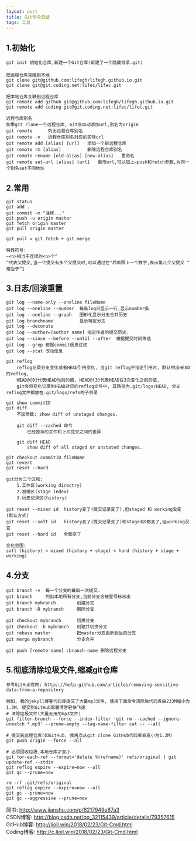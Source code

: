 ```yaml
---
layout: post
title: Git命令总结
tags: 工具
---
```

## 1.初始化
	git init 初始化仓库,新建一个Git仓库(新建了一个隐藏目录.git)
	　　
	把远程仓库克隆到本地
	git clone git@github.com:lifegh/lifegh.github.io.git
	git clone git@git.coding.net:lifec/lifec.git
	
	把本地仓库关联到远程仓库
	git remote add github git@github.com:lifegh/lifegh.github.io.git
	git remote add coding git@git.coding.net:lifec/lifec.git
	
	远程仓库别名
	如果git clone一个远程仓库, Git会自动添加url,别名为origin
	git remote      列出远程仓库别名	
	git remote -v   远程仓库别名对应的实际url
	git remote add [alias] [url]   添加一个新远程仓库
	git remote rm [alias]          删除远程仓库别名
	git remote rename [old-alias] [new-alias]   重命名
	git remote set-url [alias] [url]   更改url,可以加上—push和fetch参数,为同一个别名set不同地址

## 2.常用
	git status
	git add .
	git commit -m "注释..."
	git push -u origin master
	git fetch origin master
	git pull origin master
	
	git pull = git fetch + git merge
	
	特殊符号:
	~<n>相当于连续的<n>个^
	^代表父提交,当一个提交有多个父提交时,可以通过在^后面跟上一个数字,表示第几个父提交 ^相当于^1

## 3.日志/回滚重置
	git log --name-only --oneline fileName
	git log --oneline --number  每条log只显示一行,显示number条
	git log --oneline --graph   图形化显示分支合并历史
	git log branchname          显示特定分支
	git log --decorate
	git log --author=[author name] 指定作者的提交历史.
	git log --since --before --until --after  根据提交时间筛选
	git log --grep 根据commit信息过滤
	git log --stat 改动信息		
		
	git reflog
		reflog记录分支变化或者HEAD引用变化, 当git reflog不指定引用时, 默认列出HEAD的reflog,
		HEAD@{0}代表HEAD当前的值, HEAD@{3}代表HEAD在3次变化之前的值,
		git会将变化记录到HEAD对应的reflog文件中, 其路径为.git/logs/HEAD, 分支reflog文件都放在.git/logs/refs的子目录
	
	git show commitID
	git diff
		不加参数: show diff of unstaged changes.
	
		git diff --cached 命令
			已经暂存的文件和上次提交之间的差异
			
		git diff HEAD
			show diff of all staged or unstated changes.
			
	git checkout commitID fileName
	git revert
	git reset --hard
	
	git分为三个区域: 
		1.工作区(working directry)
		2.暂缓区(stage index)   
		3.历史记录区(history)
		
	git reset --mixed id  history变了(提交记录变了),但staged 和 working没变  (默认方式)
	git reset --soft id   history变了(提交记录变了)和staged区都变了,但working没变
	git reset --hard id   全都变了

	变化范围:
	soft (history) < mixed (history + stage) < hard (history + stage + working)
	
## 4.分支
	git branch -v  每一个分支的最后一次提交.
	git branch     列出本地所有分支,当前分支会被星号标示出	
	git branch mybranch        创建分支
	git branch -D mybranch     删除分支	
	
	git checkout mybranch      切换分支
	git checkout -b mybranch   创建并切换分支
	git rebase master          把master分支更新到当前分支
	git merge mybranch         分支合并
	
	git push [remote-name] :branch-name 删除远程分支
	
## 5.彻底清除垃圾文件,缩减git仓库
	参考GitHub官网: https://help.github.com/articles/removing-sensitive-data-from-a-repository
	
	例如, 我的jekyll博客代码库提交了大量mp3文件, 使用下面命令清除后代码库由233M缩小为1.3M, 提交到GitHub部署博客轻快飞速
	# 清除垃圾文件(大量无用的mp3文件)
	git filter-branch --force --index-filter 'git rm --cached --ignore-unmatch *.mp3' --prune-empty --tag-name-filter cat -- --all
	
	# 提交到远程仓库(如GitHub, 我再次从git clone GitHub代码库会变小为1.3M)
	git push origin --force --all
	
	# 必须回收垃圾,本地仓库才变小
	git for-each-ref --format='delete %(refname)' refs/original | git update-ref --stdin	
	git reflog expire --expire=now --all
	git gc --prune=now

	rm -rf .git/refs/original
	git reflog expire --expire=now --all
	git gc --prune=now
	git gc --aggressive --prune=now
		
简书: http://www.jianshu.com/p/6217949e87a3  
CSDN博客: http://blog.csdn.net/qq_32115439/article/details/79357615  
GitHub博客: http://lioil.win/2018/02/23/Git-Cmd.html  
Coding博客: http://c.lioil.win/2018/02/23/Git-Cmd.html